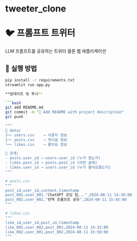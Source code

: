 # tweeter_clone
# 🐦 프롬프트 트위터

LLM 프롬프트를 공유하는 트위터 클론 웹 애플리케이션

## 🚀 실행 방법

```bash
pip install -r requirements.txt
streamlit run app.py

**업데이트 및 푸시**

```bash
git add README.md
git commit -m "📝 Add README with project description"
git push

"""
📁 data/
├── users.csv    → 사용자 정보
├── posts.csv    → 게시글 정보
└── likes.csv    → 좋아요 정보

🔗 관계:
- posts.user_id → users.user_id (누가 썼는지)
- likes.post_id → posts.post_id (어떤 글에)
- likes.user_id → users.user_id (누가 좋아요했는지)
"""

# posts.csv
"""
post_id,user_id,content,timestamp
post_001,user_001,"ChatGPT 코딩 팁...",2024-08-11 14:30:00
post_002,user_002,"번역 프롬프트 공유",2024-08-11 15:45:00
"""

# likes.csv
"""
like_id,user_id,post_id,timestamp
like_001,user_002,post_001,2024-08-11 14:32:00
like_002,user_001,post_002,2024-08-11 15:50:00
"""